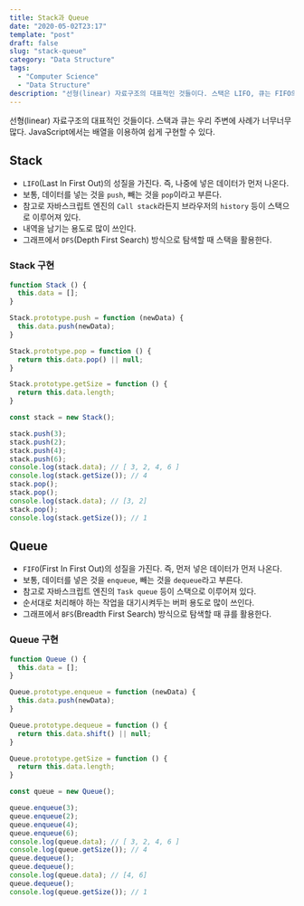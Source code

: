 ```yaml
---
title: Stack과 Queue
date: "2020-05-02T23:17"
template: "post"
draft: false
slug: "stack-queue"
category: "Data Structure"
tags:
  - "Computer Science"
  - "Data Structure"
description: "선형(linear) 자료구조의 대표적인 것들이다. 스택은 LIFO, 큐는 FIFO의 성질을 가진다."
---
```


선형(linear) 자료구조의 대표적인 것들이다. 스택과 큐는 우리 주변에 사례가 너무너무 많다. JavaScript에서는 배열을 이용하여 쉽게 구현할 수 있다.

## Stack
- `LIFO`(Last In First Out)의 성질을 가진다. 즉, 나중에 넣은 데이터가 먼저 나온다.
- 보통, 데이터를 넣는 것을 `push`, 빼는 것을 `pop`이라고 부른다.
- 참고로 자바스크립트 엔진의 `Call stack`라든지 브라우저의 `history` 등이 스택으로 이루어져 있다.
- 내역을 남기는 용도로 많이 쓰인다.
- 그래프에서 `DFS`(Depth First Search) 방식으로 탐색할 때 스택을 활용한다.

### Stack 구현

```js
function Stack () {
  this.data = [];
}

Stack.prototype.push = function (newData) {
  this.data.push(newData);
}

Stack.prototype.pop = function () {
  return this.data.pop() || null;
}

Stack.prototype.getSize = function () {
  return this.data.length;
}

const stack = new Stack();

stack.push(3);
stack.push(2);
stack.push(4);
stack.push(6);
console.log(stack.data); // [ 3, 2, 4, 6 ]
console.log(stack.getSize()); // 4
stack.pop();
stack.pop();
console.log(stack.data); // [3, 2]
stack.pop();
console.log(stack.getSize()); // 1

```

## Queue
- `FIFO`(First In First Out)의 성질을 가진다. 즉, 먼저 넣은 데이터가 먼저 나온다.
- 보통, 데이터를 넣은 것을 `enqueue`, 빼는 것을 `dequeue`라고 부른다.
- 참고로 자바스크립트 엔진의 `Task queue` 등이 스택으로 이루어져 있다.
- 순서대로 처리해야 하는 작업을 대기시켜두는 버퍼 용도로 많이 쓰인다.
- 그래프에서 `BFS`(Breadth First Search) 방식으로 탐색할 때 큐를 활용한다.

### Queue 구현

```js
function Queue () {
  this.data = [];
}

Queue.prototype.enqueue = function (newData) {
  this.data.push(newData);
}

Queue.prototype.dequeue = function () {
  return this.data.shift() || null;
}

Queue.prototype.getSize = function () {
  return this.data.length;
}

const queue = new Queue();

queue.enqueue(3);
queue.enqueue(2);
queue.enqueue(4);
queue.enqueue(6);
console.log(queue.data); // [ 3, 2, 4, 6 ]
console.log(queue.getSize()); // 4
queue.dequeue();
queue.dequeue();
console.log(queue.data); // [4, 6]
queue.dequeue();
console.log(queue.getSize()); // 1
```

